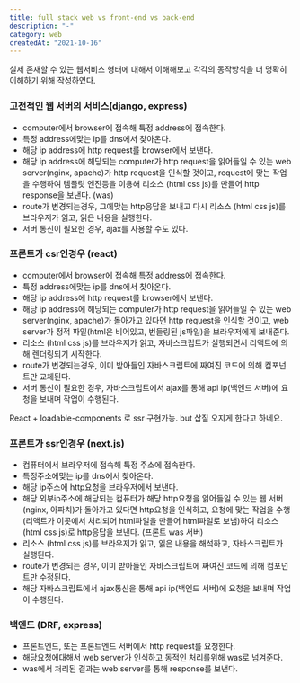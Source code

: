 ```yaml
---
title: full stack web vs front-end vs back-end
description: "-"
category: web
createdAt: "2021-10-16"
---
```


실제 존재할 수 있는 웹서비스 형태에 대해서 이해해보고 각각의 동작방식을 더 명확히 이해하기 위해 작성하였다.

### 고전적인 웹 서버의 서비스(django, express)

- computer에서 browser에 접속해 특정 address에 접속한다.
- 특정 address에맞는 ip를 dns에서 찾아온다.
- 해당 ip address에 http request를 browser에서 보낸다.
- 해당 ip address에 해당되는 computer가 http request을 읽어들일 수 있는 web server(nginx, apache)가 http request을 인식할 것이고, request에 맞는 작업을 수행하여 템플릿 엔진등을 이용해 리소스 (html css js)를 만들어 http response을 보낸다. (was)
- route가 변경되는경우, 그에맞는 http응답을 보내고 다시 리소스 (html css js)를 브라우저가 읽고, 읽은 내용을 실행한다.
- 서버 통신이 필요한 경우, ajax를 사용할 수도 있다.

### 프론트가 csr인경우 (react)

- computer에서 browser에 접속해 특정 address에 접속한다.
- 특정 address에맞는 ip를 dns에서 찾아온다.
- 해당 ip address에 http request를 browser에서 보낸다.
- 해당 ip address에 해당되는 computer가 http request을 읽어들일 수 있는 web server(nginx, apache)가 돌아가고 있다면 http request을 인식할 것이고, web server가 정적 파일(html은 비어있고, 번들링된 js파일)을 브라우저에게 보내준다.
- 리소스 (html css js)를 브라우저가 읽고, 자바스크립트가 실행되면서 리액트에 의해 렌더링되기 시작한다.
- route가 변경되는경우, 이미 받아들인 자바스크립트에 짜여진 코드에 의해 컴포넌트만 교체된다.
- 서버 통신이 필요한 경우, 자바스크립트에서 ajax를 통해 api ip(백엔드 서버)에 요청을 보내며 작업이 수행된다.

React + loadable-components 로 ssr 구현가능. but 삽질 오지게 한다고 하네요.

### 프론트가 ssr인경우 (next.js)

- 컴퓨터에서 브라우저에 접속해 특정 주소에 접속한다.
- 특정주소에맞는 ip를 dns에서 찾아온다.
- 해당 ip주소에 http요청을 브라우저에서 보낸다.
- 해당 외부ip주소에 해당되는 컴퓨터가 해당 http요청을 읽어들일 수 있는 웹 서버(nginx, 아파치)가 돌아가고 있다면 http요청을 인식하고, 요청에 맞는 작업을 수행(리액트가 이곳에서 처리되어 html파일을 만들어 html파일로 보냄)하여 리소스 (html css js)로 http응답을 보낸다. (프론트 was 서버)
- 리소스 (html css js)를 브라우저가 읽고, 읽은 내용을 해석하고, 자바스크립트가 실행된다.
- route가 변경되는 경우, 이미 받아들인 자바스크립트에 짜여진 코드에 의해 컴포넌트만 수정된다.
- 해당 자바스크립트에서 ajax통신을 통해 api ip(백엔드 서버)에 요청을 보내며 작업이 수행된다.

### 백엔드 (DRF, express)

- 프론트엔드, 또는 프론트엔드 서버에서 http request를 요청한다.
- 해당요청에대해서 web server가 인식하고 동적인 처리를위해 was로 넘겨준다.
- was에서 처리된 결과는 web server를 통해 response를 보낸다.
